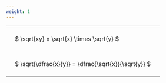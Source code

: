 ```yaml
---
weight: 1
---
```


<style type="text/css">
#T_0094d th.col_heading {
  text-align: left;
  font-size: 1em;
}
#T_0094d td {
  text-align: left;
  font-size: 1em;
  padding: 1.5em;
}
</style>
<table id="T_0094d">
  <thead>
  </thead>
  <tbody>
    <tr>
      <td id="T_0094d_row0_col0" class="data row0 col0" >$ \sqrt{xy} = \sqrt{x} \times \sqrt{y} $</td>
    </tr>
    <tr>
      <td id="T_0094d_row1_col0" class="data row1 col0" >$ \sqrt{\dfrac{x}{y}} = \dfrac{\sqrt{x}}{\sqrt{y}} $</td>
    </tr>
  </tbody>
</table>
